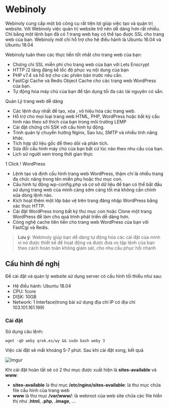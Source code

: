 # Webinoly

Webinoly cung cấp một bộ công cụ rất tiện lợi giúp việc tạo và quản trị website. Với Webinoly việc quản trị website trở nên dễ dàng hơn rất nhiều. Chỉ bằng một lệnh bạn đã có 1 trang web hay có thể tạo được SSL cho trang web của bạn. Webinoly mới chỉ hỗ trợ cho hệ điều hành là Ubuntu 16.04 và Ubuntu 18.04

Webinoly tuân theo các thực tiễn tốt nhất cho trang web của bạn:
* Chứng chỉ SSL miễn phí cho trang web của bạn với Lets Enscrypt 
* HTTP /2 tăng đáng kể tốc độ phục vụ nội dung của bạn
* PHP v7.4 và hỗ trợ cho các phiên bản trước nếu cần.
* FastCgi Cache và Redis Object Cache cho các trang web WordPress của bạn.
* Tự động hóa máy chủ của bạn để tận dụng tối đa các tài nguyên có sẵn.

Quản Lý trang web dễ dàng
* Các lệnh duy nhất để tạo, xóa , vô hiệu hóa các trang web.
* Hỗ trợ cho mọi loại trang web HTML, PHP, WordPress hoặc bất kỳ cấu hình nào theo sở thích của bạn trong môi trường LEMP
* Cài đặt chứng chỉ SSK với cấu hình tự động.
* Trình quản lý chuyển hướng Nginx, Sao lưu, SMTP và nhiều tính năng khác.
* Tích hợp dữ liệu gốc để theo dõi và phân tích.
* Sửa đổi cấu hình máy chủ của bạn bất cứ lúc nào theo nhu cầu của bạn.
* Lịch sử người xem trong thời gian thực

1 Click ! WordPress 
* Lệnh tạo và định cấu hình trang web WordPress, thậm chí là nhiều trang đa chức năng trong tên miền phụ hoặc thư mục con.
* Cấu hình tự động wp-config.php và cơ sở dữ liệu để bạn có thể bắt đầu sử dụng trang web của mình càng sớm càng tốt mà không cần chỉnh sửa dòng lệnh nào.
* Kích hoạt thêm một lớp bảo vệ trên trang đăng nhập WordPress bằng xác thực HTTP. 
* Cài đặt WordPress trong bất kỳ thư mục con hoặc Clone một trang WordPress để làm cho quá trình phát triển dễ dàng hơn.
* Công nghệ cache tiên tiến cho trang web WordPress của bạn với FastCgi và Redis.

>**Lưu ý**: Webinoly giúp bạn dễ dàng tự động hóa các cài đặt của mình vì nó được thiết kế để hoạt động và được đưa vo tập lệnh của bạn theo cách hoàn toàn không giám sát, cho nhu cầu phục hồi nhanh
## Cấu hình đề nghị
Để cài đặt và quản lý website sử dụng server có cấu hình tối thiểu như sau:
* Hệ điều hành: Ubuntu 18.04
* CPU: 1core
* DISK: 10GB
* Network: 1 Interface(trong bài sử dụng địa chỉ IP có địa chỉ 103.101.161.199)

### Cài đặt

Sử dụng câu lệnh:

`wget -qO weby qrok.es/wy && sudo bash weby 3`

Việc cài đặt sẽ mất khoảng 5-7 phút. Sau khi cài đặt xong, kết quả

![Imgur](https://i.imgur.com/5QM74Ke.png)


Khi cài đặt hoàn tất sẽ có 2 thư mục được xuất hiện là **sites-available** và **www**:
* **sites-available** là thư mục **/etc/nginx/sites-available**: là thư mục chứa file cấu hình của trang web
* **www** là thư mục **/var/www/**: là webroot của web site chứa các file hiển thị như **.html**, **.php**, **.image**, ...
